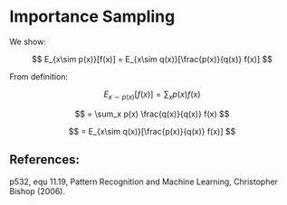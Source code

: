 # Importance Sampling


We show:

$$
E_{x\sim p(x)}[f(x)] = E_{x\sim q(x)}[\frac{p(x)}{q(x)} f(x)]
$$

From definition:

$$
E_{x\sim p(x)}[f(x)] = \sum_x p(x) f(x)
$$

$$
= \sum_x p(x) \frac{q(x)}{q(x)} f(x)
$$

$$
= E_{x\sim q(x)}[\frac{p(x)}{q(x)} f(x)]
$$



## References:
p532, equ 11.19, Pattern Recognition and Machine Learning, Christopher Bishop (2006).
